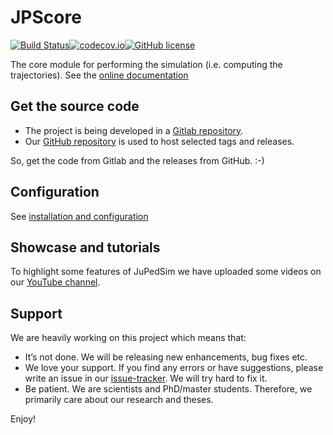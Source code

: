 # JPScore

[![Build Status](https://travis-ci.org/JuPedSim/jpscore.svg?branch=develop)](https://travis-ci.org/JuPedSim/jpscore)[![codecov.io](https://codecov.io/github/JuPedSim/jpscore/coverage.svg?branch=develop)](https://codecov.io/github/JuPedSim/jpscore?branch=develop)[![GitHub license](https://img.shields.io/badge/license-GPL-blue.svg)](https://raw.githubusercontent.com/JuPedSim/jpscore/master/LICENSE)

The core module for performing the simulation (i.e. computing the trajectories). See the [online documentation](http://jupedsim.org/jpscore/)

## Get the source code 

- The project is being developed in a [Gitlab repository](https://gitlab.version.fz-juelich.de/jupedsim/jpscore). 
- Our [GitHub repository](https://github.com/JuPedSim/jpscore) is used to host selected tags and releases.

So, get the code from Gitlab and the releases from GitHub. :-)

## Configuration 

See [installation and configuration](http://jupedsim.github.io/jpscore/user_guide/configuration/)

## Showcase and tutorials


To highlight some features of JuPedSim we have uploaded some videos on our [YouTube channel](https://www.youtube.com/channel/UCKS8w8CUClHEeN4K1SUSMBA).


## Support 

We are heavily working on this project which means that:

- It’s not done. We will be releasing new enhancements, bug fixes etc.
- We love your support. If you find any errors or have suggestions, please write an issue in our [issue-tracker](https://gitlab.version.fz-juelich.de/jupedsim/jpscore/issues). We will try hard to fix it.
- Be patient. We are scientists and PhD/master students. Therefore, we primarily care about our research and theses. 

Enjoy!
